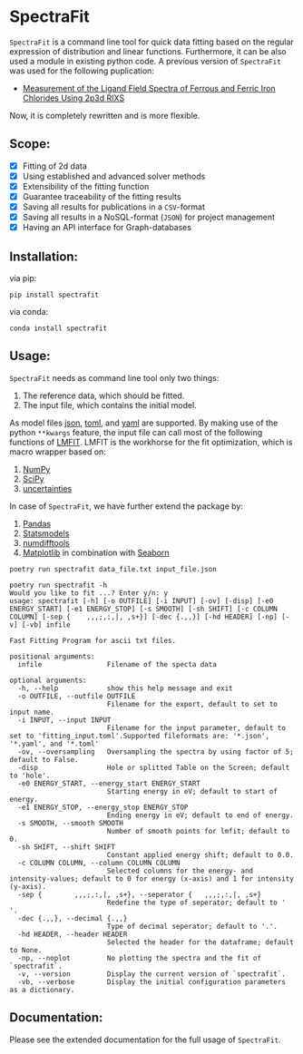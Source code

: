# SpectraFit

`SpectraFit` is a command line tool for quick data fitting based on the regular
expression of distribution and linear functions. Furthermore, it can be also
used a module in existing python code. A previous version of `SpectraFit` was
used for the following puplication:

- [Measurement of the Ligand Field Spectra of Ferrous and Ferric Iron Chlorides Using 2p3d RIXS](https://pubs.acs.org/doi/abs/10.1021/acs.inorgchem.7b00940)

Now, it is completely rewritten and is more flexible.

## Scope:

- [x] Fitting of 2d data
- [x] Using established and advanced solver methods
- [x] Extensibility of the fitting function
- [x] Guarantee traceability of the fitting results
- [x] Saving all results for publications in a `CSV`-format
- [x] Saving all results in a NoSQL-format (`JSON`) for project management
- [x] Having an API interface for Graph-databases

## Installation:

via pip:

```shell
pip install spectrafit
```

via conda:

```shell
conda install spectrafit
```

## Usage:

`SpectraFit` needs as command line tool only two things:

1. The reference data, which should be fitted.
2. The input file, which contains the initial model.

As model files [json](https://en.wikipedia.org/wiki/JSON),
[toml](https://en.wikipedia.org/wiki/TOML), and
[yaml](https://en.wikipedia.org/wiki/YAML) are supported. By making use of the
python `**kwargs` feature, the input file can call most of the following
functions of [LMFIT](https://lmfit.github.io/lmfit-py/index.html). LMFIT is the
workhorse for the fit optimization, which is macro wrapper based on:

1. [NumPy](https://www.numpy.org/)
2. [SciPy](https://www.scipy.org/)
3. [uncertainties](https://pythonhosted.org/uncertainties/)

In case of `SpectraFit`, we have further extend the package by:

1. [Pandas](https://pandas.pydata.org/)
2. [Statsmodels](https://www.statsmodels.org/stable/index.html)
3. [numdifftools](https://github.com/pbrod/numdifftools)
4. [Matplotlib](https://matplotlib.org/) in combination with
   [Seaborn](https://seaborn.pydata.org/)

```shell
poetry run spectrafit data_file.txt input_file.json
```

```shell
poetry run spectrafit -h
Would you like to fit ...? Enter y/n: y
usage: spectrafit [-h] [-o OUTFILE] [-i INPUT] [-ov] [-disp] [-e0 ENERGY_START] [-e1 ENERGY_STOP] [-s SMOOTH] [-sh SHIFT] [-c COLUMN COLUMN] [-sep {    ,,,;,:,|, ,s+}] [-dec {.,,}] [-hd HEADER] [-np] [-v] [-vb] infile

Fast Fitting Program for ascii txt files.

positional arguments:
  infile                Filename of the specta data

optional arguments:
  -h, --help            show this help message and exit
  -o OUTFILE, --outfile OUTFILE
                        Filename for the export, default to set to input name.
  -i INPUT, --input INPUT
                        Filename for the input parameter, default to set to 'fitting_input.toml'.Supported fileformats are: '*.json', '*.yaml', and '*.toml'
  -ov, --oversampling   Oversampling the spectra by using factor of 5; default to False.
  -disp                 Hole or splitted Table on the Screen; default to 'hole'.
  -e0 ENERGY_START, --energy_start ENERGY_START
                        Starting energy in eV; default to start of energy.
  -e1 ENERGY_STOP, --energy_stop ENERGY_STOP
                        Ending energy in eV; default to end of energy.
  -s SMOOTH, --smooth SMOOTH
                        Number of smooth points for lmfit; default to 0.
  -sh SHIFT, --shift SHIFT
                        Constant applied energy shift; default to 0.0.
  -c COLUMN COLUMN, --column COLUMN COLUMN
                        Selected columns for the energy- and intensity-values; default to 0 for energy (x-axis) and 1 for intensity (y-axis).
  -sep {        ,,,;,:,|, ,s+}, --seperator {   ,,,;,:,|, ,s+}
                        Redefine the type of seperator; default to ' '.
  -dec {.,,}, --decimal {.,,}
                        Type of decimal seperator; default to '.'.
  -hd HEADER, --header HEADER
                        Selected the header for the dataframe; default to None.
  -np, --noplot         No plotting the spectra and the fit of `spectrafit`.
  -v, --version         Display the current version of `spectrafit`.
  -vb, --verbose        Display the initial configuration parameters as a dictionary.
```

## Documentation:

Please see the extended documentation for the full usage of `SpectraFit`.

